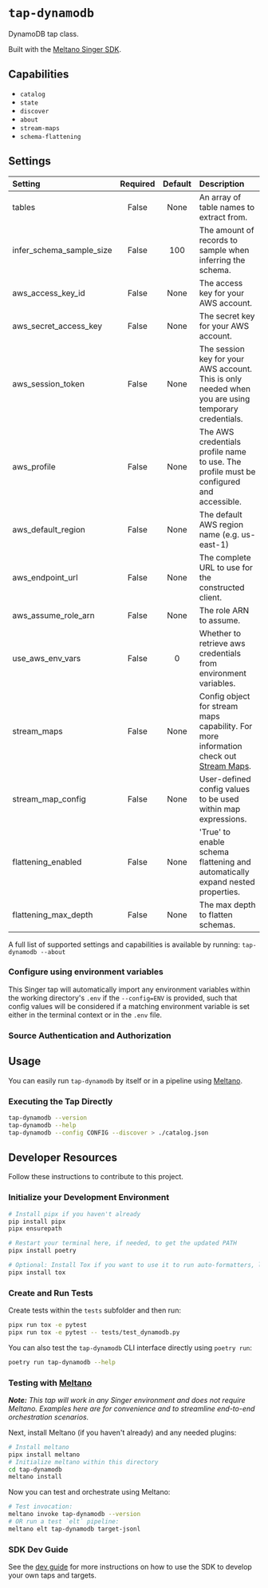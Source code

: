 # `tap-dynamodb`

DynamoDB tap class.

Built with the [Meltano Singer SDK](https://sdk.meltano.com).

## Capabilities

* `catalog`
* `state`
* `discover`
* `about`
* `stream-maps`
* `schema-flattening`

## Settings

| Setting                 | Required | Default | Description |
|:------------------------|:--------:|:-------:|:------------|
| tables                  | False    | None    | An array of table names to extract from. |
| infer_schema_sample_size| False    |     100 | The amount of records to sample when inferring the schema. |
| aws_access_key_id       | False    | None    | The access key for your AWS account. |
| aws_secret_access_key   | False    | None    | The secret key for your AWS account. |
| aws_session_token       | False    | None    | The session key for your AWS account. This is only needed when you are using temporary credentials. |
| aws_profile             | False    | None    | The AWS credentials profile name to use. The profile must be configured and accessible. |
| aws_default_region      | False    | None    | The default AWS region name (e.g. us-east-1)  |
| aws_endpoint_url        | False    | None    | The complete URL to use for the constructed client. |
| aws_assume_role_arn     | False    | None    | The role ARN to assume. |
| use_aws_env_vars        | False    |       0 | Whether to retrieve aws credentials from environment variables. |
| stream_maps             | False    | None    | Config object for stream maps capability. For more information check out [Stream Maps](https://sdk.meltano.com/en/latest/stream_maps.html). |
| stream_map_config       | False    | None    | User-defined config values to be used within map expressions. |
| flattening_enabled      | False    | None    | 'True' to enable schema flattening and automatically expand nested properties. |
| flattening_max_depth    | False    | None    | The max depth to flatten schemas. |

A full list of supported settings and capabilities is available by running: `tap-dynamodb --about`

### Configure using environment variables

This Singer tap will automatically import any environment variables within the working directory's
`.env` if the `--config=ENV` is provided, such that config values will be considered if a matching
environment variable is set either in the terminal context or in the `.env` file.

### Source Authentication and Authorization

## Usage

You can easily run `tap-dynamodb` by itself or in a pipeline using [Meltano](https://meltano.com/).

### Executing the Tap Directly

```bash
tap-dynamodb --version
tap-dynamodb --help
tap-dynamodb --config CONFIG --discover > ./catalog.json
```

## Developer Resources

Follow these instructions to contribute to this project.

### Initialize your Development Environment

```bash
# Install pipx if you haven't already
pip install pipx
pipx ensurepath

# Restart your terminal here, if needed, to get the updated PATH
pipx install poetry

# Optional: Install Tox if you want to use it to run auto-formatters, linters, tests, etc.
pipx install tox
```

### Create and Run Tests

Create tests within the `tests` subfolder and
  then run:

```bash
pipx run tox -e pytest
pipx run tox -e pytest -- tests/test_dynamodb.py
```

You can also test the `tap-dynamodb` CLI interface directly using `poetry run`:

```bash
poetry run tap-dynamodb --help
```

### Testing with [Meltano](https://www.meltano.com)

_**Note:** This tap will work in any Singer environment and does not require Meltano.
Examples here are for convenience and to streamline end-to-end orchestration scenarios._

Next, install Meltano (if you haven't already) and any needed plugins:

```bash
# Install meltano
pipx install meltano
# Initialize meltano within this directory
cd tap-dynamodb
meltano install
```

Now you can test and orchestrate using Meltano:

```bash
# Test invocation:
meltano invoke tap-dynamodb --version
# OR run a test `elt` pipeline:
meltano elt tap-dynamodb target-jsonl
```

### SDK Dev Guide

See the [dev guide](https://sdk.meltano.com/en/latest/dev_guide.html) for more instructions on how to use the SDK to
develop your own taps and targets.
